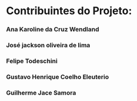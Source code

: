 
<H1> Contribuintes do Projeto:</H1>

<h3> Ana Karoline da Cruz Wendland <h3>

<h3> José jackson oliveira de lima <h3>

<h3> Felipe Todeschini<h3>

<h3> Gustavo Henrique Coelho Eleuterio </h3>
<h3> Guilherme Jace Samora <h3>



